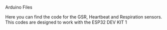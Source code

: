 Arduino Files

Here you can find the code for the GSR, Heartbeat and Respiration sensors.
This codes are designed to work with the ESP32 DEV KIT 1
